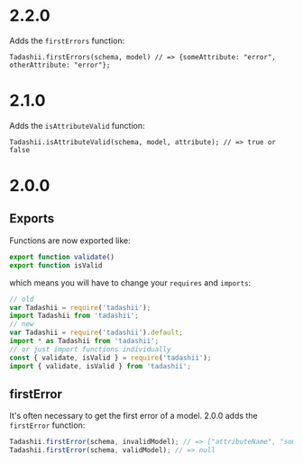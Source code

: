 # 2.2.0
Adds the `firstErrors` function:

```
Tadashii.firstErrors(schema, model) // => {someAttribute: "error", otherAttribute: "error"};
```

# 2.1.0
Adds the `isAttributeValid` function:

```
Tadashii.isAttributeValid(schema, model, attribute); // => true or false
```

# 2.0.0

## Exports
Functions are now exported like:

```js
export function validate()
export function isValid
```

which means you will have to change your `requires` and `imports`:

```js
// old
var Tadashii = require('tadashii');
import Tadashii from 'tadashii';
// new
var Tadashii = require('tadashii').default;
import * as Tadashii from 'tadashii';
// or just import functions individually
const { validate, isValid } = require('tadashii');
import { validate, isValid } from 'tadashii';
```

## firstError
It's often necessary to get the first error of a model. 2.0.0 adds the `firstError` function:

```js
Tadashii.firstError(schema, invalidModel); // => ["attributeName", "some.error.string"]
Tadashii.firstError(schema, validModel); // => null
```
